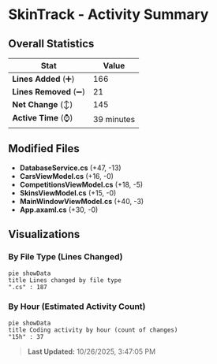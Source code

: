 # SkinTrack - Activity Summary 

## Overall Statistics

| Stat                   | Value                                                             |
| ---------------------- | ----------------------------------------------------------------- |
| **Lines Added** (➕)   | 166                                          |
| **Lines Removed** (➖) | 21                                        |
| **Net Change** (↕)    | 145                |
| **Active Time** (⌚)   | 39 minutes |


## Modified Files
- **DatabaseService.cs** (+47, -13)
- **CarsViewModel.cs** (+16, -0)
- **CompetitionsViewModel.cs** (+18, -5)
- **SkinsViewModel.cs** (+15, -0)
- **MainWindowViewModel.cs** (+40, -3)
- **App.axaml.cs** (+30, -0)

## Visualizations

### By File Type (Lines Changed)

```mermaid
pie showData
title Lines changed by file type
".cs" : 187
```

### By Hour (Estimated Activity Count)

```mermaid
pie showData
title Coding activity by hour (count of changes)
"15h" : 37
```


> **Last Updated:** 10/26/2025, 3:47:05 PM